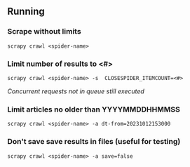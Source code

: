 ## Running

### Scrape without limits

`scrapy crawl <spider-name>`

### Limit number of results to <#>

`scrapy crawl <spider-name> -s  CLOSESPIDER_ITEMCOUNT=<#>`

_Concurrent requests not in queue still executed_

### Limit articles no older than YYYYMMDDHHMMSS

`scrapy crawl <spider-name> -a dt-from=20231012153000`

### Don't save save results in files (useful for testing)

`scrapy crawl <spider-name> -a save=false`
